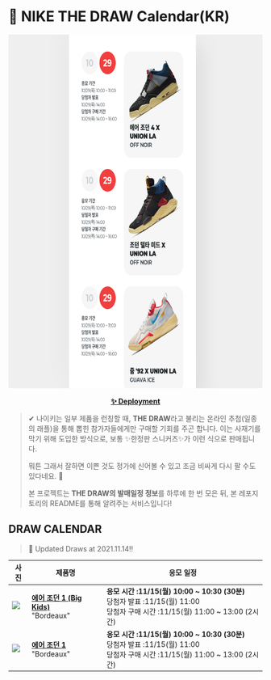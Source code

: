 # 👟 NIKE THE DRAW Calendar(KR)

<div align="center">
  <a href="https://junhoyeo.github.io/NIKE-THE-DRAW-Calendar/">
    <img src="./docs/images/preview.png" alt="Preview image of deployed application" height="700px" width="700px" />
  </a>
</div>

<p align="center">
  <a href="https://junhoyeo.github.io/NIKE-THE-DRAW-Calendar/">
    <strong>✨ Deployment</strong>
  </a>
</p>

> ✔ 나이키는 일부 제품을 런칭할 때, **THE DRAW**라고 불리는 온라인 추첨(일종의 래플)을 통해 뽑힌 참가자들에게만 구매할 기회를 주곤 합니다. 이는 사재기를 막기 위해 도입한 방식으로, 보통 ✨한정판 스니커즈✨가 이런 식으로 판매됩니다.
>
> 뭐튼 그래서 잘하면 이쁜 것도 정가에 신어볼 수 있고 조금 비싸게 다시 팔 수도 있다네요. 🤭
>
> 본 프로젝트는 **THE DRAW의 발매일정 정보**를 하루에 한 번 모은 뒤, 본 레포지토리의 README를 통해 알려주는 서비스입니다!

## DRAW CALENDAR

<!-- DRAW CALENDAR: START -->

> 👟 Updated Draws at 2021.11.14‼️

| 사진 | 제품명 | 응모 일정 |
| --- | ---- | ------- |
| <img src="https://static-breeze.nike.co.kr/kr/ko_kr/cmsstatic/product/575441-611/62e645ff-6782-43b9-a598-cdfdf36640d3_primary.jpg?snkrBrowse" width="256" /> | <a href="https://www.nike.com/kr/launch/t/junior/fw/basketball/575441-611/sjjz88/air-jordan-1-retro-high-og-gs"><strong>에어 조던 1 (Big Kids)</strong><br /></a> "Bordeaux" | <strong>응모 시간 :11/15(월) 10:00 ~ 10:30 (30분)</strong><br />당첨자 발표 :11/15(월) 11:00<br />당첨자 구매 시간 :11/15(월) 11:00 ~ 13:00 (2시간) |
| <img src="https://static-breeze.nike.co.kr/kr/ko_kr/cmsstatic/product/555088-611/08f60b42-4175-4154-a095-9110014fed6a_primary.jpg?snkrBrowse" width="256" /> | <a href="https://www.nike.com/kr/launch/t/men/fw/basketball/555088-611/lsge84/air-jordan-1-retro-high-og"><strong>에어 조던 1</strong><br /></a> "Bordeaux" | <strong>응모 시간 :11/15(월) 10:00 ~ 10:30 (30분)</strong><br />당첨자 발표 :11/15(월) 11:00<br />당첨자 구매 시간 :11/15(월) 11:00 ~ 13:00 (2시간) |

<!-- DRAW CALENDAR: END -->
